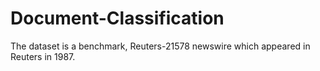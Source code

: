 # Document-Classification
The dataset is a benchmark, Reuters-21578 newswire which appeared in Reuters in 1987.
